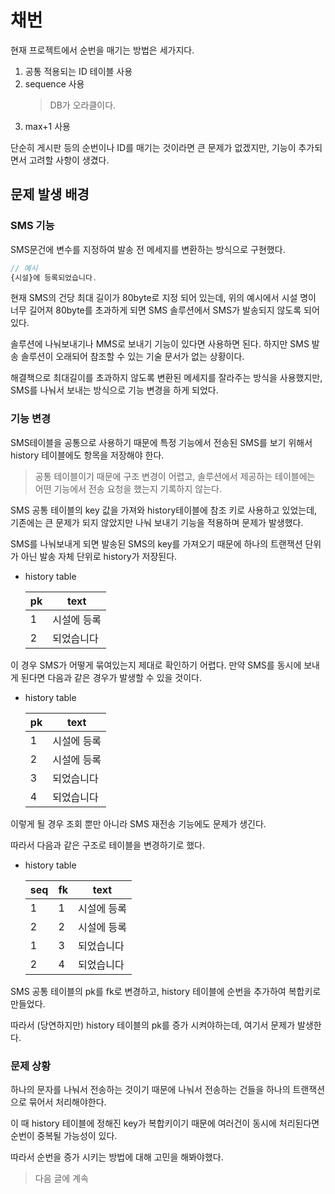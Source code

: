 # 채번

현재 프로젝트에서 순번을 매기는 방법은 세가지다.

1. 공통 적용되는 ID 테이블 사용
2. sequence 사용
   > DB가 오라클이다.
3. max+1 사용

단순히 게시판 등의 순번이나 ID를 매기는 것이라면 큰 문제가 없겠지만, 기능이 추가되면서 고려할 사항이 생겼다.

## 문제 발생 배경

### SMS 기능

SMS문건에 변수를 지정하여 발송 전 메세지를 변환하는 방식으로 구현했다.

```js
// 예시
{시설}에 등록되었습니다.
```

현재 SMS의 건당 최대 길이가 80byte로 지정 되어 있는데, 위의 예시에서 시설 명이 너무 길어져 80byte를 초과하게 되면 SMS 솔루션에서 SMS가 발송되지 않도록 되어있다.

솔루션에 나눠보내기나 MMS로 보내기 기능이 있다면 사용하면 된다. 하지만 SMS 발송 솔루션이 오래되어 참조할 수 있는 기술 문서가 없는 상황이다.

해결책으로 최대길이를 초과하지 않도록 변환된 메세지를 잘라주는 방식을 사용했지만, SMS를 나눠서 보내는 방식으로 기능 변경을 하게 되었다.

### 기능 변경

SMS테이블을 공통으로 사용하기 때문에 특정 기능에서 전송된 SMS를 보기 위해서 history 테이블에도 항목을 저장해야 한다.

> 공통 테이블이기 때문에 구조 변경이 어렵고, 솔루션에서 제공하는 테이블에는 어떤 기능에서 전송 요청을 했는지 기록하지 않는다.

SMS 공통 테이블의 key 값을 가져와 history테이블에 참조 키로 사용하고 있었는데, 기존에는 큰 문제가 되지 않았지만 나눠 보내기 기능을 적용하며 문제가 발생했다.

SMS를 나눠보내게 되면 발송된 SMS의 key를 가져오기 때문에 하나의 트랜잭션 단위가 아닌 발송 자체 단위로 history가 저장된다.

- history table

  | pk  | text        |
  | --- | ----------- |
  | 1   | 시설에 등록 |
  | 2   | 되었습니다  |

이 경우 SMS가 어떻게 묶여있는지 제대로 확인하기 어렵다. 만약 SMS를 동시에 보내게 된다면 다음과 같은 경우가 발생할 수 있을 것이다.

- history table

  | pk  | text        |
  | --- | ----------- |
  | 1   | 시설에 등록 |
  | 2   | 시설에 등록 |
  | 3   | 되었습니다  |
  | 4   | 되었습니다  |

이렇게 될 경우 조회 뿐만 아니라 SMS 재전송 기능에도 문제가 생긴다.

따라서 다음과 같은 구조로 테이블을 변경하기로 했다.

- history table

  | seq | fk  | text        |
  | --- | --- | ----------- |
  | 1   | 1   | 시설에 등록 |
  | 2   | 2   | 시설에 등록 |
  | 1   | 3   | 되었습니다  |
  | 2   | 4   | 되었습니다  |

SMS 공통 테이블의 pk를 fk로 변경하고, history 테이블에 순번을 추가하여 복합키로 만들었다.

따라서 (당연하지만) history 테이블의 pk를 증가 시켜야하는데, 여기서 문제가 발생한다.

### 문제 상황

하나의 문자를 나눠서 전송하는 것이기 때문에 나눠서 전송하는 건들을 하나의 트랜잭션으로 묶어서 처리해야한다.

이 때 history 테이블에 정해진 key가 복합키이기 때문에 여러건이 동시에 처리된다면 순번이 중복될 가능성이 있다.

따라서 순번을 증가 시키는 방법에 대해 고민을 해봐야했다.

> 다음 글에 계속
